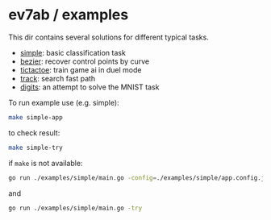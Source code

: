 # ev7ab / examples

This dir contains several solutions for different typical tasks.

- [simple](https://github.com/at7as/ev7ab/tree/master/examples/simple): basic classification task
- [bezier](https://github.com/at7as/ev7ab/tree/master/examples/bezier): recover control points by curve
- [tictactoe](https://github.com/at7as/ev7ab/tree/master/examples/tictactoe): train game ai in duel mode
- [track](https://github.com/at7as/ev7ab/tree/master/examples/track): search fast path
- [digits](https://github.com/at7as/ev7ab/tree/master/examples/digits): an attempt to solve the MNIST task

To run example use (e.g. simple):
```bash
make simple-app
```
to check result:
```bash
make simple-try
```
if `make` is not available:
```bash
go run ./examples/simple/main.go -config=./examples/simple/app.config.json
```
and
```bash
go run ./examples/simple/main.go -try
```